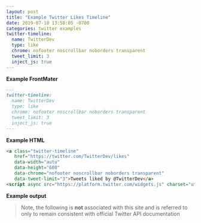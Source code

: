 ```yaml
---
layout: post
title: "Example Twitter Likes Timeline"
date: 2019-07-18 13:58:05 -0700
categories: twitter examples
twitter-timeline:
  name: TwitterDev
  type: like
  chrome: nofooter noscrollbar noborders transparent
  tweet_limit: 3
  inject_js: true
---
```



**Example FrontMater**


```MarkDown
---
twitter-timeline:
  name: TwitterDev
  type: like
  chrome: nofooter noscrollbar noborders transparent
  tweet_limit: 3
  inject_js: true
---
```


**Example HTML**


```HTML
<a class="twitter-timeline"
   href="https://twitter.com/TwitterDev/likes"
   data-width="auto"
   data-height="600"
   data-chrome="nofooter noscrollbar noborders transparent"
   data-tweet-limit="3">Tweets liked by @TwitterDev</a>
<script async src="https://platform.twitter.com/widgets.js" charset="utf-8"></script>
```


**Example output**


> Note, the following is **not** associated with this site and is referred to only to remain consistent with official Twitter API documentation
